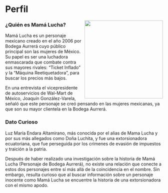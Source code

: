 # Perfil

<p>
  <img src="https://multipress.com.mx/wp-content/uploads/2016/05/bodega-2.jpg" align = "right"  width="250"/>
</p>

### ¿Quién es Mamá Lucha?
Mamá Lucha es un personaje mexicano creado en el año 2006 por Bodega Aurrerá cuyo público principal son las mujeres de México. Su papel es ser una luchadora enmascarada que combate contra sus mayores rivales: “Ticket Inflado” y la “Máquina Reetiquetadora”, para buscar los precios más bajos.

En una entrevista el vicepresidente de autoservicios de Wal-Mart de México, Joaquí­n González-Varela, señaló que este personaje se creó pensando en las mujeres mexicanas, ya que son su mayor clientela en la Bodega Aurrerá. 

### Dato Curioso
Luz María Endara Altamirano, más conocida por el alias de Mama Lucha y por sus más allegados como Doña Luchita, y fue una extorsionadora ecuatoriana, que fue perseguida por los crímenes de evasión de impuestos y traición a la patria.

Después de haber realizado una investigación sobre la historia de Mamá Lucha (Personaje de Bodega Aurrerá), no existe una relación que conecte a estos dos personajes entre sí más allá de la coincidencia en el nombre. Sin embargo, resulta curioso que al buscar información sobre un personaje inocente como Mamá Lucha se encuentre la historia de una extorsionadora con el mismo apodo.
